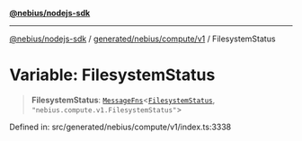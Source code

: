 [**@nebius/nodejs-sdk**](../../../../../README.md)

---

[@nebius/nodejs-sdk](../../../../../README.md) / [generated/nebius/compute/v1](../README.md) / FilesystemStatus

# Variable: FilesystemStatus

> **FilesystemStatus**: [`MessageFns`](../../../../../runtime/protos/core/interfaces/MessageFns.md)\<[`FilesystemStatus`](../interfaces/FilesystemStatus.md), `"nebius.compute.v1.FilesystemStatus"`\>

Defined in: src/generated/nebius/compute/v1/index.ts:3338

